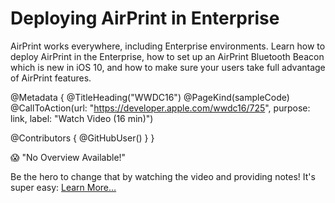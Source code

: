 # Deploying AirPrint in Enterprise

AirPrint works everywhere, including Enterprise environments. Learn how to deploy AirPrint in the Enterprise, how to set up an AirPrint Bluetooth Beacon which is new in iOS 10, and how to make sure your users take full advantage of AirPrint features.

@Metadata {
   @TitleHeading("WWDC16")
   @PageKind(sampleCode)
   @CallToAction(url: "https://developer.apple.com/wwdc16/725", purpose: link, label: "Watch Video (16 min)")

   @Contributors {
      @GitHubUser(<replace this with your GitHub handle>)
   }
}

😱 "No Overview Available!"

Be the hero to change that by watching the video and providing notes! It's super easy:
 [Learn More…](https://wwdcnotes.com/documentation/wwdcnotes/contributing)
